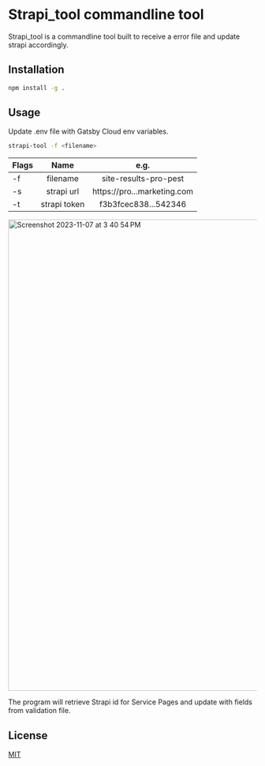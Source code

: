 # Strapi_tool commandline tool

Strapi_tool is a commandline tool built to receive a error file and update strapi accordingly.

## Installation

```bash
npm install -g .
```

## Usage
Update .env file with Gatsby Cloud env variables.

```bash
strapi-tool -f <filename> 
```
| Flags         | Name          | e.g.                        |
| ------------- |:-------------:|:---------------------------:|
| -f            | filename      | site-results-pro-pest       |
| -s            | strapi url    | https://pro...marketing.com |
| -t            | strapi token  | f3b3fcec838...542346        |

<img width="954" alt="Screenshot 2023-11-07 at 3 40 54 PM" src="https://github.com/a-beach-boy/strapi_tool/assets/104382938/a7464501-0c00-4db7-ae31-61f40ce2b168">

The program will retrieve Strapi id for Service Pages and update with fields from validation file.

## License

[MIT](https://choosealicense.com/licenses/mit/)
